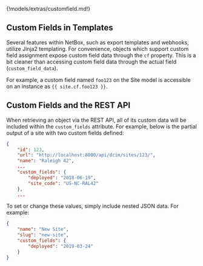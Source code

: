 {!models/extras/customfield.md!}

## Custom Fields in Templates

Several features within NetBox, such as export templates and webhooks, utilize Jinja2 templating. For convenience, objects which support custom field assignment expose custom field data through the `cf` property. This is a bit cleaner than accessing custom field data through the actual field (`custom_field_data`).

For example, a custom field named `foo123` on the Site model is accessible on an instance as `{{ site.cf.foo123 }}`.

## Custom Fields and the REST API

When retrieving an object via the REST API, all of its custom data will be included within the `custom_fields` attribute. For example, below is the partial output of a site with two custom fields defined:

```json
{
    "id": 123,
    "url": "http://localhost:8000/api/dcim/sites/123/",
    "name": "Raleigh 42",
    ...
    "custom_fields": {
        "deployed": "2018-06-19",
        "site_code": "US-NC-RAL42"
    },
    ...
```

To set or change these values, simply include nested JSON data. For example:

```json
{
    "name": "New Site",
    "slug": "new-site",
    "custom_fields": {
        "deployed": "2019-03-24"
    }
}
```

